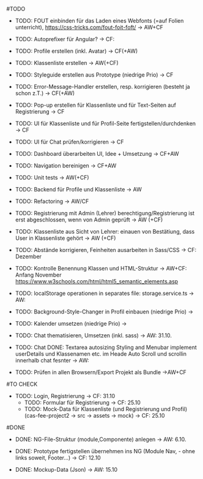#TODO
- TODO: FOUT einbinden für das Laden eines Webfonts (=auf Folien unterricht), https://css-tricks.com/fout-foit-foft/
-> AW+CF

- TODO: Autoprefixer für Angular?
-> CF: 

- TODO: Profile erstellen (inkl. Avatar)
-> CF(+AW)

- TODO: Klassenliste erstellen
-> AW(+CF)

- TODO: Styleguide erstellen aus Prototype (niedrige Prio)
-> CF

- TODO: Error-Message-Handler erstellen, resp. korrigieren (besteht ja schon z.T.)
-> CF(+AW)

- TODO: Pop-up erstellen für Klassenliste und für Text-Seiten auf Registrierung
-> CF

- TODO: UI für Klassenliste und für Profil-Seite fertigstellen/durchdenken
-> CF

- TODO: UI für Chat prüfen/korrigieren
-> CF

- TODO: Dashboard überarbeiten UI, Idee + Umsetzung
-> CF+AW

- TODO: Navigation bereinigen
-> CF+AW

- TODO: Unit tests
-> AW(+CF)

- TODO: Backend für Profile und Klassenliste
-> AW

- TODO: Refactoring
-> AW/CF

- TODO: Registrierung mit Admin (Lehrer) berechtigung/Registrierung ist erst abgeschlossen, wenn von Admin geprüft
-> AW (+CF)

- TODO: Klassenliste aus Sicht von Lehrer: einauen von Bestätiung, dass User in Klassenliste gehört
-> AW (+CF)

- TODO: Abstände korrigieren, Feinheiten ausarbeiten in Sass/CSS
-> CF: Dezember

- TODO: Kontrolle Benennung Klassen und HTML-Struktur
-> AW+CF: Anfang November
https://www.w3schools.com/html/html5_semantic_elements.asp

- TODO: localStorage operationen in separates file: storage.service.ts
-> AW:

- TODO: Background-Style-Changer in Profil einbauen (niedrige Prio)
-> 

- TODO: Kalender umsetzen (niedrige Prio)
-> 

- TODO: Chat thematisieren, Umsetzen (inkl. sass)
-> AW: 31.10.

- TODO:  Chat
    DONE: Textarea autosizing
    Styling and Menubar
    implement userDetails und Klassenamen  etc. im Heade
    Auto Scroll und scrollin innerhalb chat fesnter 
 -> AW:  
 
 - TODO: Prüfen in allen Browsern/Export Projekt als Bundle
 ->AW+CF

#TO CHECK
- TODO: Login, Registrierung
-> CF: 31.10
  - TODO: Formular für Registrierung
  -> CF: 25.10
  - TODO: Mock-Data für Klassenliste (und Registrierung und Profil)
  (cas-fee-project2 -> src -> assets -> mock)
    -> CF: 25.10


#DONE
- DONE: NG-File-Struktur (module,Componente) anlegen
-> AW: 6.10.

- DONE: Prototype fertigstellen übernehmen ins NG (Module Nav, - ohne links soweit, Footer...)
-> CF: 12.10

- DONE: Mockup-Data (Json)
-> AW: 15.10
